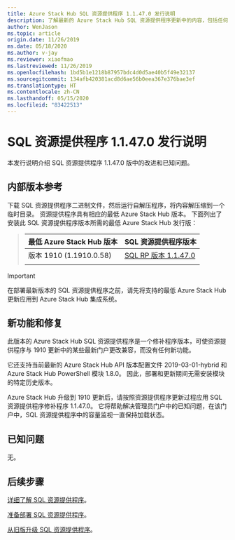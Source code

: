 ```yaml
---
title: Azure Stack Hub SQL 资源提供程序 1.1.47.0 发行说明
description: 了解最新的 Azure Stack Hub SQL 资源提供程序更新中的内容，包括任何已知问题以及下载位置。
author: WenJason
ms.topic: article
origin.date: 11/26/2019
ms.date: 05/18/2020
ms.author: v-jay
ms.reviewer: xiaofmao
ms.lastreviewed: 11/26/2019
ms.openlocfilehash: 1bd5b1e1218b87957bdc4d0d5ae40b5f49e32137
ms.sourcegitcommit: 134afb420381acd8d6ae56b0eea367e376bae3ef
ms.translationtype: HT
ms.contentlocale: zh-CN
ms.lasthandoff: 05/15/2020
ms.locfileid: "83422513"
---
```

# <a name="sql-resource-provider-11470-release-notes"></a>SQL 资源提供程序 1.1.47.0 发行说明

本发行说明介绍 SQL 资源提供程序 1.1.47.0 版中的改进和已知问题。

## <a name="build-reference"></a>内部版本参考
下载 SQL 资源提供程序二进制文件，然后运行自解压程序，将内容解压缩到一个临时目录。 资源提供程序具有相应的最低 Azure Stack Hub 版本。 下面列出了安装此 SQL 资源提供程序版本所需的最低 Azure Stack Hub 发行版：

> |最低 Azure Stack Hub 版本|SQL 资源提供程序版本|
> |-----|-----|
> |版本 1910 (1.1910.0.58)|[SQL RP 版本 1.1.47.0](https://aka.ms/azurestacksqlrp11470)|  
> |     |     |

> [!IMPORTANT]
> 在部署最新版本的 SQL 资源提供程序之前，请先将支持的最低 Azure Stack Hub 更新应用到 Azure Stack Hub 集成系统。

## <a name="new-features-and-fixes"></a>新功能和修复

此版本的 Azure Stack Hub SQL 资源提供程序是一个修补程序版本，可使资源提供程序与 1910 更新中的某些最新门户更改兼容，而没有任何新功能。

它还支持当前最新的 Azure Stack Hub API 版本配置文件 2019-03-01-hybrid 和 Azure Stack Hub PowerShell 模块 1.8.0。 因此，部署和更新期间无需安装模块的特定历史版本。

Azure Stack Hub 升级到 1910 更新后，请按照资源提供程序更新过程应用 SQL 资源提供程序修补程序 1.1.47.0。 它将帮助解决管理员门户中的已知问题，在该门户中，SQL 资源提供程序中的容量监视一直保持加载状态。

## <a name="known-issues"></a>已知问题

无。

## <a name="next-steps"></a>后续步骤
[详细了解 SQL 资源提供程序](azure-stack-sql-resource-provider.md)。

[准备部署 SQL 资源提供程序](azure-stack-sql-resource-provider-deploy.md#prerequisites)。

[从旧版升级 SQL 资源提供程序](azure-stack-sql-resource-provider-update.md)。 
